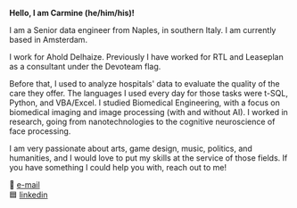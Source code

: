 **Hello, I am Carmine (he/him/his)!**

I am a Senior data engineer from Naples, in southern Italy. I am currently based in Amsterdam.

I work for Ahold Delhaize. Previously I have worked for RTL and Leaseplan as a consultant under the Devoteam flag.

Before that, I used to analyze hospitals' data to evaluate the quality of the care they offer. The languages I used every day for those tasks were t-SQL, Python, and VBA/Excel. I studied Biomedical Engineering, with a focus on biomedical imaging and image processing (with and without AI). I worked in research, going from nanotechnologies to the cognitive neuroscience of face processing.

I am very passionate about arts, game design, music, politics, and humanities, and I would love to put my skills at the service of those fields. 
If you have something I could help you with, reach out to me!

📧 [e-mail](gnolo@live.it)  
🟦 [linkedin](https://www.linkedin.com/in/gnolo/)

